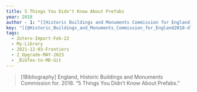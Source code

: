 ```yaml
---
title: 5 Things You Didn’t Know About Prefabs
year: 2018
author - 1: "[[Historic Buildings and Monuments Commission for England]]"
key: "[[@Historic_Buildings_and_Monuments_Commission_for_England2018-dl]]"
tags:
  - Zotero-Import-Feb-22
  - My-Library
  - 2021-12-03-Frontiers
  - 2_Upgrade-MAY-2023
  - _BibTex-to-MD-Git
---
```


> [!Bibliography]
> England, Historic Buildings and Monuments Commission for. 2018. “5 Things You Didn’t Know About Prefabs.”